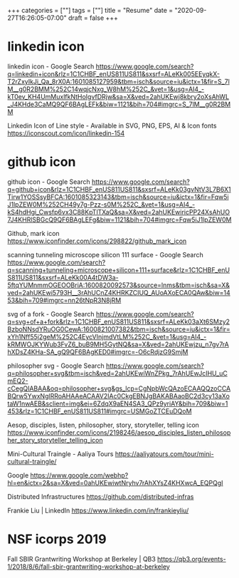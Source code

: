 +++
categories = [""]
tags = [""]
title = "Resume"
date = "2020-09-27T16:26:05-07:00"
draft = false
+++

# linkedin icon
linkedin icon - Google Search
https://www.google.com/search?q=linkedin+icon&rlz=1C1CHBF_enUS811US811&sxsrf=ALeKk005EEyqkX-T2rZxyIkJi_Qa_8rX0A:1601085127959&tbm=isch&source=iu&ictx=1&fir=S_7lM__g0R2BMM%252C14wqjcNxg_W8hM%252C_&vet=1&usg=AI4_-kT0ev_KH4UmMuxlfkNtHoIgvfDRjw&sa=X&ved=2ahUKEwj8kbry2oXsAhWL_J4KHde3CaMQ9QF6BAgLEFk&biw=1121&bih=704#imgrc=S_7lM__g0R2BMM

Linkedin Icon of Line style - Available in SVG, PNG, EPS, AI & Icon fonts
https://iconscout.com/icon/linkedin-154

# github icon

github icon - Google Search
https://www.google.com/search?q=github+icon&rlz=1C1CHBF_enUS811US811&sxsrf=ALeKk03gvNtV3L7B6X1Tirw1YOSSsyBFCA:1601085323143&tbm=isch&source=iu&ictx=1&fir=Fqw5iJ1lpZEW0M%252CH49y7g-Pzz-s0M%252C_&vet=1&usg=AI4_-kS4hdHgi_Cwsfp6vx3C88KpTlTXaQ&sa=X&ved=2ahUKEwiricPP24XsAhUO7J4KHRlSBGcQ9QF6BAgLEFg&biw=1121&bih=704#imgrc=Fqw5iJ1lpZEW0M

Github, mark icon
https://www.iconfinder.com/icons/298822/github_mark_icon

scanning tunneling microscope silicon 111 surface - Google Search
https://www.google.com/search?q=scanning+tunneling+microscope+silicon+111+surface&rlz=1C1CHBF_enUS811US811&sxsrf=ALeKk00A4tDW3a-5ftqYUMnmmOGEOOBriA:1600820092573&source=lnms&tbm=isch&sa=X&ved=2ahUKEwi5793H__3rAhUCnZ4KHRKZCIUQ_AUoAXoECA0QAw&biw=1453&bih=709#imgrc=nn26tNpR3N8jRM

svg of a fork - Google Search
https://www.google.com/search?q=svg+of+a+fork&rlz=1C1CHBF_enUS811US811&sxsrf=ALeKk03aXt6SMzy2BzboNNsdYRuOG0CewA:1600821007382&tbm=isch&source=iu&ictx=1&fir=xYh1Nff55j2geM%252C4EycVInjmdVtLM%252C_&vet=1&usg=AI4_-kRMWOJKYWub3FvZ6_buB9MH5GytNQ&sa=X&ved=2ahUKEwjzu_n7gv7rAhXDsZ4KHa-SA_gQ9QF6BAgKED0#imgrc=-O6cRdjzG9SmjM

philosopher svg - Google Search
https://www.google.com/search?q=philosopher+svg&tbm=isch&ved=2ahUKEwiWnZPkg_7rAhUEwJcIHU_uCmEQ2-cCegQIABAA&oq=philosopher+svg&gs_lcp=CgNpbWcQAzoECAAQQzoCCABQrw5YwxNglRRoAHAAeACAAV2IAc0CkgEBNJgBAKABAaoBC2d3cy13aXotaW1nwAEB&sclient=img&ei=6ZdqX9aEN4SA3_QPz9yriAY&bih=709&biw=1453&rlz=1C1CHBF_enUS811US811#imgrc=USMGoZTCEuDQoM

Aesop, disciples, listen, philosopher, story, storyteller, telling icon
https://www.iconfinder.com/icons/2198246/aesop_disciples_listen_philosopher_story_storyteller_telling_icon

Mini-Cultural Traingle - Aaliya Tours
https://aaliyatours.com/tour/mini-cultural-traingle/

Google
https://www.google.com/webhp?hl=en&ictx=2&sa=X&ved=0ahUKEwiwtNryhv7rAhXYsZ4KHXwcA_EQPQgI

Distributed Infrastructures
https://github.com/distributed-infras

Frankie Liu | LinkedIn
https://www.linkedin.com/in/frankieyliu/

# NSF icorps 2019

Fall SBIR Grantwriting Workshop at Berkeley | QB3
https://qb3.org/events-1/2018/8/6/fall-sbir-grantwriting-workshop-at-berkeley

